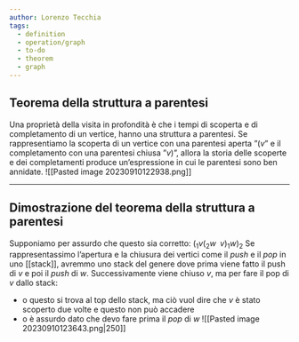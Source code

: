 ```yaml
---
author: Lorenzo Tecchia
tags:
  - definition
  - operation/graph
  - to-do
  - theorem
  - graph
---
```


## Teorema della struttura a parentesi
Una proprietà della visita in profondità è che i tempi di scoperta e di completamento di un vertice, hanno una struttura a parentesi.
Se rappresentiamo la scoperta di un vertice con una parentesi aperta ”$(v$” e il completamento con una parentesi chiusa ”$v)$”, allora la storia delle scoperte e dei completamenti produce un’espressione in cui le parentesi sono ben annidate.
![[Pasted image 20230910122938.png]]



---
## Dimostrazione del teorema della struttura a parentesi
Supponiamo per assurdo che questo sia corretto: $(_{1}v(_{2}w\;\; v)_{1} w)_{2}$ 
Se rappresentassimo l’apertura e la chiusura dei vertici come il $push$ e il $pop$ in uno [[stack]], avremmo uno stack del genere dove prima viene fatto il push di $v$ e poi il $push$ di $w$.
Successivamente viene chiuso $v$, ma per fare il pop di $v$ dallo stack:  
- o questo si trova al top dello stack, ma ciò vuol dire che $v$ è stato scoperto due volte e questo non può accadere  
- o è assurdo dato che devo fare prima il $pop$ di $w$
![[Pasted image 20230910123643.png|250]]


